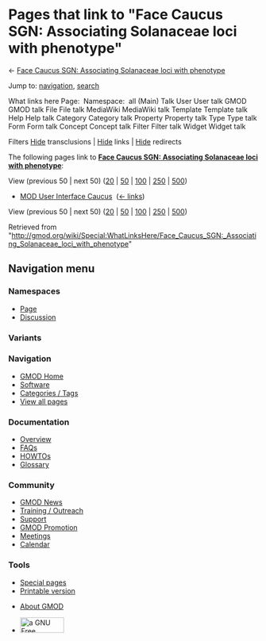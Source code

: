 <div id="mw-page-base" class="noprint">

</div>

<div id="mw-head-base" class="noprint">

</div>

<div id="content" class="mw-body" role="main">

<span id="top"></span>

<div id="mw-js-message" style="display:none;">

</div>



# <span dir="auto">Pages that link to "Face Caucus SGN: Associating Solanaceae loci with phenotype"</span>

<div id="bodyContent">

<div id="contentSub">

← [Face Caucus SGN: Associating Solanaceae loci with
phenotype](/wiki/Face_Caucus_SGN:_Associating_Solanaceae_loci_with_phenotype "Face Caucus SGN: Associating Solanaceae loci with phenotype")

</div>

<div id="jump-to-nav" class="mw-jump">

Jump to: [navigation](#mw-navigation), [search](#p-search)

</div>

<div id="mw-content-text">

What links here Page:  Namespace:  all (Main) Talk User User talk GMOD
GMOD talk File File talk MediaWiki MediaWiki talk Template Template talk
Help Help talk Category Category talk Property Property talk Type Type
talk Form Form talk Concept Concept talk Filter Filter talk Widget
Widget talk

Filters
[Hide](/mediawiki/index.php?title=Special:WhatLinksHere/Face_Caucus_SGN:_Associating_Solanaceae_loci_with_phenotype&hidetrans=1 "Special:WhatLinksHere/Face Caucus SGN: Associating Solanaceae loci with phenotype")
transclusions \|
[Hide](/mediawiki/index.php?title=Special:WhatLinksHere/Face_Caucus_SGN:_Associating_Solanaceae_loci_with_phenotype&hidelinks=1 "Special:WhatLinksHere/Face Caucus SGN: Associating Solanaceae loci with phenotype")
links \|
[Hide](/mediawiki/index.php?title=Special:WhatLinksHere/Face_Caucus_SGN:_Associating_Solanaceae_loci_with_phenotype&hideredirs=1 "Special:WhatLinksHere/Face Caucus SGN: Associating Solanaceae loci with phenotype")
redirects

The following pages link to **[Face Caucus SGN: Associating Solanaceae
loci with
phenotype](/wiki/Face_Caucus_SGN:_Associating_Solanaceae_loci_with_phenotype "Face Caucus SGN: Associating Solanaceae loci with phenotype")**:

View (previous 50 \| next 50)
([20](/mediawiki/index.php?title=Special:WhatLinksHere/Face_Caucus_SGN:_Associating_Solanaceae_loci_with_phenotype&limit=20 "Special:WhatLinksHere/Face Caucus SGN: Associating Solanaceae loci with phenotype")
\|
[50](/mediawiki/index.php?title=Special:WhatLinksHere/Face_Caucus_SGN:_Associating_Solanaceae_loci_with_phenotype&limit=50 "Special:WhatLinksHere/Face Caucus SGN: Associating Solanaceae loci with phenotype")
\|
[100](/mediawiki/index.php?title=Special:WhatLinksHere/Face_Caucus_SGN:_Associating_Solanaceae_loci_with_phenotype&limit=100 "Special:WhatLinksHere/Face Caucus SGN: Associating Solanaceae loci with phenotype")
\|
[250](/mediawiki/index.php?title=Special:WhatLinksHere/Face_Caucus_SGN:_Associating_Solanaceae_loci_with_phenotype&limit=250 "Special:WhatLinksHere/Face Caucus SGN: Associating Solanaceae loci with phenotype")
\|
[500](/mediawiki/index.php?title=Special:WhatLinksHere/Face_Caucus_SGN:_Associating_Solanaceae_loci_with_phenotype&limit=500 "Special:WhatLinksHere/Face Caucus SGN: Associating Solanaceae loci with phenotype"))

- [MOD User Interface
  Caucus](/wiki/MOD_User_Interface_Caucus "MOD User Interface Caucus") ‎
  <span class="mw-whatlinkshere-tools">([←
  links](/mediawiki/index.php?title=Special:WhatLinksHere&target=MOD+User+Interface+Caucus "Special:WhatLinksHere"))</span>

View (previous 50 \| next 50)
([20](/mediawiki/index.php?title=Special:WhatLinksHere/Face_Caucus_SGN:_Associating_Solanaceae_loci_with_phenotype&limit=20 "Special:WhatLinksHere/Face Caucus SGN: Associating Solanaceae loci with phenotype")
\|
[50](/mediawiki/index.php?title=Special:WhatLinksHere/Face_Caucus_SGN:_Associating_Solanaceae_loci_with_phenotype&limit=50 "Special:WhatLinksHere/Face Caucus SGN: Associating Solanaceae loci with phenotype")
\|
[100](/mediawiki/index.php?title=Special:WhatLinksHere/Face_Caucus_SGN:_Associating_Solanaceae_loci_with_phenotype&limit=100 "Special:WhatLinksHere/Face Caucus SGN: Associating Solanaceae loci with phenotype")
\|
[250](/mediawiki/index.php?title=Special:WhatLinksHere/Face_Caucus_SGN:_Associating_Solanaceae_loci_with_phenotype&limit=250 "Special:WhatLinksHere/Face Caucus SGN: Associating Solanaceae loci with phenotype")
\|
[500](/mediawiki/index.php?title=Special:WhatLinksHere/Face_Caucus_SGN:_Associating_Solanaceae_loci_with_phenotype&limit=500 "Special:WhatLinksHere/Face Caucus SGN: Associating Solanaceae loci with phenotype"))

</div>

<div class="printfooter">

Retrieved from
"<http://gmod.org/wiki/Special:WhatLinksHere/Face_Caucus_SGN:_Associating_Solanaceae_loci_with_phenotype>"

</div>

<div id="catlinks" class="catlinks catlinks-allhidden">

</div>

<div class="visualClear">

</div>

</div>

</div>

<div id="mw-navigation">

## Navigation menu

<div id="mw-head">



<div id="left-navigation">

<div id="p-namespaces" class="vectorTabs" role="navigation"
aria-labelledby="p-namespaces-label">

### Namespaces

- <span id="ca-nstab-main"><a
  href="/wiki/Face_Caucus_SGN:_Associating_Solanaceae_loci_with_phenotype"
  accesskey="c" title="View the content page [c]">Page</a></span>
- <span id="ca-talk"><a
  href="/mediawiki/index.php?title=Talk:Face_Caucus_SGN:_Associating_Solanaceae_loci_with_phenotype&amp;action=edit&amp;redlink=1"
  accesskey="t"
  title="Discussion about the content page [t]">Discussion</a></span>

</div>

<div id="p-variants" class="vectorMenu emptyPortlet" role="navigation"
aria-labelledby="p-variants-label">

### 

### Variants[](#)

<div class="menu">

</div>

</div>

</div>

<div id="right-navigation">





</div>



</div>

</div>

</div>

<div id="mw-panel">

<div id="p-logo" role="banner">

<a href="/wiki/Main_Page"
style="background-image: url(http://gmod.org/images/GMOD-cogs.png);"
title="Visit the main page"></a>

</div>

<div id="p-Navigation" class="portal" role="navigation"
aria-labelledby="p-Navigation-label">

### Navigation

<div class="body">

- <span id="n-GMOD-Home">[GMOD Home](/wiki/Main_Page)</span>
- <span id="n-Software">[Software](/wiki/GMOD_Components)</span>
- <span id="n-Categories-.2F-Tags">[Categories /
  Tags](/wiki/Categories)</span>
- <span id="n-View-all-pages">[View all
  pages](/wiki/Special:AllPages)</span>

</div>

</div>

<div id="p-Documentation" class="portal" role="navigation"
aria-labelledby="p-Documentation-label">

### Documentation

<div class="body">

- <span id="n-Overview">[Overview](/wiki/Overview)</span>
- <span id="n-FAQs">[FAQs](/wiki/Category:FAQ)</span>
- <span id="n-HOWTOs">[HOWTOs](/wiki/Category:HOWTO)</span>
- <span id="n-Glossary">[Glossary](/wiki/Glossary)</span>

</div>

</div>

<div id="p-Community" class="portal" role="navigation"
aria-labelledby="p-Community-label">

### Community

<div class="body">

- <span id="n-GMOD-News">[GMOD News](/wiki/GMOD_News)</span>
- <span id="n-Training-.2F-Outreach">[Training /
  Outreach](/wiki/Training_and_Outreach)</span>
- <span id="n-Support">[Support](/wiki/Support)</span>
- <span id="n-GMOD-Promotion">[GMOD
  Promotion](/wiki/GMOD_Promotion)</span>
- <span id="n-Meetings">[Meetings](/wiki/Meetings)</span>
- <span id="n-Calendar">[Calendar](/wiki/Calendar)</span>

</div>

</div>

<div id="p-tb" class="portal" role="navigation"
aria-labelledby="p-tb-label">

### Tools

<div class="body">

- <span id="t-specialpages"><a href="/wiki/Special:SpecialPages" accesskey="q"
  title="A list of all special pages [q]">Special pages</a></span>
- <span id="t-print"><a
  href="/mediawiki/index.php?title=Special:WhatLinksHere/Face_Caucus_SGN:_Associating_Solanaceae_loci_with_phenotype&amp;printable=yes"
  rel="alternate" accesskey="p"
  title="Printable version of this page [p]">Printable version</a></span>

</div>

</div>

</div>

</div>

<div id="footer" role="contentinfo">

- <span id="footer-places-about">[About
  GMOD](/wiki/GMOD:About "GMOD:About")</span>

<!-- -->

- <span id="footer-copyrightico">[<img src="http://www.gnu.org/graphics/gfdl-logo-small.png" width="88"
  height="31" alt="a GNU Free Documentation License" />](http://www.gnu.org/licenses/fdl-1.3.html)</span>


<div style="clear:both">

</div>

</div>
